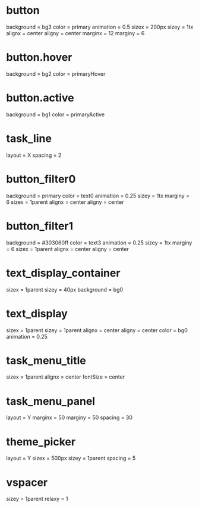 # button
background = bg3
color = primary
animation = 0.5
sizex = 200px
sizey = 1tx
alignx = center
aligny = center
marginx = 12
marginy = 6

# button.hover
background = bg2
color = primaryHover

# button.active
background = bg1
color = primaryActive

# task_line
layout = X
spacing = 2

# button_filter0
background = primary
color = text0
animation = 0.25
sizey = 1tx
marginy = 6
sizex = 1parent
alignx = center
aligny = center

# button_filter1
background = #303060ff
color = text3
animation = 0.25
sizey = 1tx
marginy = 6
sizex = 1parent
alignx = center
aligny = center

# text_display_container
sizex = 1parent
sizey = 40px
background = bg0

# text_display
sizex = 1parent
sizey = 1parent
alignx = center
aligny = center
color = bg0
animation = 0.25

# task_menu_title
sizex = 1parent
alignx = center
fontSize = center

# task_menu_panel
layout = Y
marginx = 50
marginy = 50
spacing = 30

# theme_picker
layout = Y
sizex = 500px
sizey = 1parent
spacing = 5

# vspacer
sizey = 1parent
relaxy = 1

